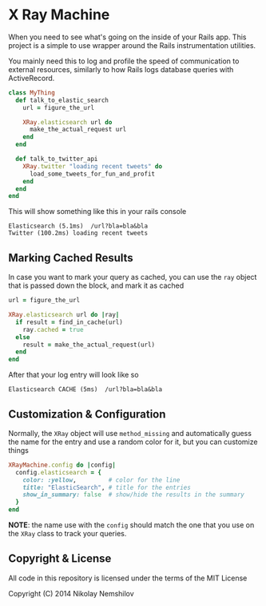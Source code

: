 # X Ray Machine

When you need to see what's going on the inside of your Rails app. This project
is a simple to use wrapper around the Rails instrumentation utilities.

You mainly need this to log and profile the speed of communication to external
resources, similarly to how Rails logs database queries with ActiveRecord.

```ruby
class MyThing
  def talk_to_elastic_search
    url = figure_the_url

    XRay.elasticsearch url do
      make_the_actual_request url
    end
  end

  def talk_to_twitter_api
    XRay.twitter "loading recent tweets" do
      load_some_tweets_for_fun_and_profit
    end
  end
end
```

This will show something like this in your rails console

```log
Elasticsearch (5.1ms)  /url?bla=bla&bla
Twitter (100.2ms) loading recent tweets
```

## Marking Cached Results

In case you want to mark your query as cached, you can use the `ray`
object that is passed down the block, and mark it as cached

```ruby
url = figure_the_url

XRay.elasticsearch url do |ray|
  if result = find_in_cache(url)
    ray.cached = true
  else
    result = make_the_actual_request(url)
  end
end
```

After that your log entry will look like so

```log
Elasticsearch CACHE (5ms)  /url?bla=bla&bla
```


## Customization & Configuration

Normally, the `XRay` object will use `method_missing` and automatically
guess the name for the entry and use a random color for it, but you can
customize things

```ruby
XRayMachine.config do |config|
  config.elasticsearch = {
    color: :yellow,         # color for the line
    title: "ElasticSearch", # title for the entries
    show_in_summary: false  # show/hide the results in the summary
  }
end
```

__NOTE__: the name use with the `config` should match the one that
you use on the `XRay` class to track your queries.


## Copyright & License

All code in this repository is licensed under the terms of the MIT License

Copyright (C) 2014 Nikolay Nemshilov
